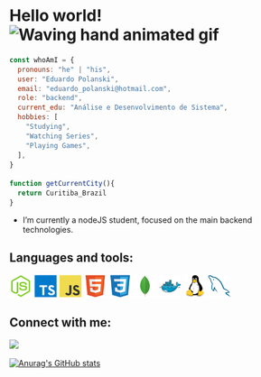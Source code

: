 # Hello world! <img src="https://raw.githubusercontent.com/nixin72/nixin72/master/wave.gif" alt="Waving hand animated gif" height="45" width="45" style="max-width: 100%;">

```javascript
const whoAmI = {
  pronouns: "he" | "his",
  user: "Eduardo Polanski",
  email: "eduardo_polanski@hotmail.com",
  role: "backend",
  current_edu: "Análise e Desenvolvimento de Sistema",
  hobbies: [
    "Studying",
    "Watching Series",
    "Playing Games",
  ],
}

function getCurrentCity(){
  return Curitiba_Brazil
}
```

* I’m currently a nodeJS student, focused on the main backend technologies. 

## Languages and tools:


<p align="left">
<img src="https://raw.githubusercontent.com/devicons/devicon/master/icons/nodejs/nodejs-original.svg" alt="nodejs" width="40" height="40" style="max-width: 100%;">
<img src="https://raw.githubusercontent.com/devicons/devicon/master/icons/typescript/typescript-original.svg" alt="typescript" width="40" height="40" style="max-width: 100%;">
<img src="https://raw.githubusercontent.com/devicons/devicon/master/icons/javascript/javascript-original.svg" alt="javascript" width="40" height="40" style="max-width: 100%;">
<img src="https://raw.githubusercontent.com/devicons/devicon/master/icons/html5/html5-original.svg" alt="javascript" width="40" height="40" style="max-width: 100%;">
<img src="https://raw.githubusercontent.com/devicons/devicon/master/icons/css3/css3-original.svg" alt="javascript" width="40" height="40" style="max-width: 100%;">
<img src="https://raw.githubusercontent.com/devicons/devicon/master/icons/mongodb/mongodb-original.svg" alt="nodejs" width="40" height="40" style="max-width: 100%;">
<img src="https://raw.githubusercontent.com/devicons/devicon/master/icons/docker/docker-original.svg" alt="nodejs" width="40" height="40" style="max-width: 100%;">
<img src="https://raw.githubusercontent.com/devicons/devicon/master/icons/linux/linux-original.svg" alt="nodejs" width="40" height="40" style="max-width: 100%;">
<img src="https://raw.githubusercontent.com/devicons/devicon/master/icons/mysql/mysql-original.svg" alt="nodejs" width="40" height="40" style="max-width: 100%;">
</p>

## Connect with me:

<a href="https://www.linkedin.com/in/eduardo-polanski-432b84209/" rel="nofollow"><img src="https://camo.githubusercontent.com/c00f87aeebbec37f3ee0857cc4c20b21fefde8a96caf4744383ebfe44a47fe3f/68747470733a2f2f696d672e736869656c64732e696f2f62616467652f2d4c696e6b6564496e2d2532333030373742353f7374796c653d666f722d7468652d6261646765266c6f676f3d6c696e6b6564696e266c6f676f436f6c6f723d7768697465" data-canonical-src="https://img.shields.io/badge/-LinkedIn-%230077B5?style=for-the-badge&amp;logo=linkedin&amp;logoColor=white" style="max-width: 100%;"></a>

[![Anurag's GitHub stats](https://github-readme-stats.vercel.app/api?username=eduardopolanski&theme=merko)](https://github.com/anuraghazra/github-readme-stats)

















<!---
eduardoPolanski/eduardoPolanski is a ✨ special ✨ repository because its `README.md` (this file) appears on your GitHub profile.
You can click the Preview link to take a look at your changes.
--->
